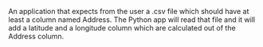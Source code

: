 An application that expects from the user a .csv file which should have at least a column named Address.
The Python app will read that file and it will add a latitude and a longitude column which are calculated out of the Address column.
